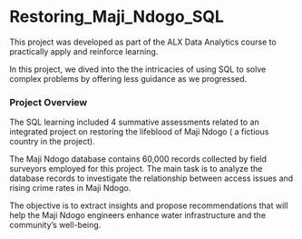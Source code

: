 # Restoring_Maji_Ndogo_SQL
This project was developed as part of the ALX Data Analytics course to practically  apply and reinforce learning.

In this project, we dived into the the intricacies of using SQL to solve complex problems by offering less guidance as we progressed.

### **Project Overview**

The SQL learning included 4 summative assessments related to an integrated project on restoring the lifeblood of Maji Ndogo ( a fictious country in the project). 

The Maji Ndogo database contains 60,000 records collected by field surveyors employed for this project. The main task is to analyze the database records to investigate the relationship between access issues and rising crime rates in Maji Ndogo. 

The objective is to extract insights and propose recommendations that will help the Maji Ndogo engineers enhance water infrastructure and the community’s well-being.
